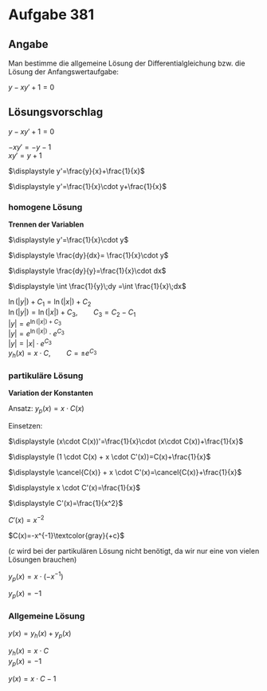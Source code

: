 # Aufgabe 381
## Angabe

Man bestimme die allgemeine Lösung der Differentialgleichung bzw. die Lösung
der Anfangswertaufgabe:

$y-xy'+1=0$

## Lösungsvorschlag

$y-xy'+1=0$

$-xy'=-y-1$ \
$xy'=y+1$ 

$\displaystyle y'=\frac{y}{x}+\frac{1}{x}$

$\displaystyle y'=\frac{1}{x}\cdot y+\frac{1}{x}$

### homogene Lösung

**Trennen der Variablen**

$\displaystyle y'=\frac{1}{x}\cdot y$

$\displaystyle \frac{dy}{dx}= \frac{1}{x}\cdot y$

$\displaystyle \frac{dy}{y}=\frac{1}{x}\cdot dx$

$\displaystyle \int \frac{1}{y}\;dy =\int \frac{1}{x}\;dx$

$\displaystyle \ln{(|y|)} + C_1 = \ln{(|x|)}+ C_2$ \
$\displaystyle \ln{(|y|)} = \ln{(|x|)}+ C_3,\qquad C_3=C_2-C_1$\
$|y|=e^{\ln{(|x|)}+ C_3}$ \
$|y|=e^{\ln{(|x|)}}\cdot e^{C_3}$\
$|y|=|x|\cdot e^{C_3}$\
$y_h(x)=x\cdot C,\qquad C=\pm e^{C_3}$

### partikuläre Lösung

**Variation der Konstanten**

Ansatz: $y_p(x)=x\cdot C(x)$

Einsetzen:

$\displaystyle (x\cdot C(x))'=\frac{1}{x}\cdot (x\cdot C(x))+\frac{1}{x}$

$\displaystyle (1 \cdot C(x) + x \cdot C'(x))=C(x)+\frac{1}{x}$

$\displaystyle \cancel{C(x)} + x \cdot C'(x)=\cancel{C(x)}+\frac{1}{x}$

$\displaystyle x \cdot C'(x)=\frac{1}{x}$

$\displaystyle C'(x)=\frac{1}{x^2}$

$\displaystyle C'(x)=x^{-2}$

$C(x)=-x^{-1}\textcolor{gray}{+c}$

($c$ wird bei der partikulären Lösung nicht benötigt, da wir nur eine von vielen Lösungen brauchen)

$y_p(x)=x\cdot (-x^{-1})$

$y_p(x)=-1$

### Allgemeine Lösung

$y(x)=y_h(x)+y_p(x)$

$y_h(x)=x\cdot C$ \
$y_p(x)=-1$

$y(x)=x\cdot C-1$